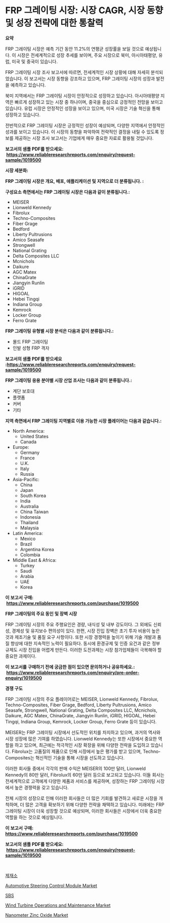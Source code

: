 <p><h1>FRP 그레이팅 시장: 시장 CAGR, 시장 동향 및 성장 전략에 대한 통찰력</h1></p><p><strong>요약</strong></p>
<p><p>FRP 그레이팅 시장은 예측 기간 동안 11.2%의 연평균 성장률을 보일 것으로 예상됩니다. 이 시장은 전세계적으로 성장 추세를 보이며, 주요 시장으로 북미, 아시아태평양, 유럽, 미국 및 중국이 있습니다.</p><p>FRP 그레이팅 시장 조사 보고서에 따르면, 전세계적인 시장 상황에 대해 자세히 분석되었습니다. 이 보고서는 시장 동향을 강조하고 있으며, FRP 그레이팅 시장의 성장과 발전을 예측하고 있습니다.</p><p>북미 지역에서는 FRP 그레이팅 시장이 안정적으로 성장하고 있습니다. 아시아태평양 지역은 빠르게 성장하고 있는 시장 중 하나이며, 중국을 중심으로 긍정적인 전망을 보이고 있습니다. 유럽 시장은 안정적인 성장을 보이고 있으며, 미국 시장은 기술 혁신을 통해 성장하고 있습니다.</p><p>전반적으로 FRP 그레이팅 시장은 긍정적인 성장이 예상되며, 다양한 지역에서 안정적인 성과를 보이고 있습니다. 이 시장의 동향을 파악하여 전략적인 결정을 내릴 수 있도록 정보를 제공하는 시장 조사 보고서는 기업에게 매우 중요한 자료로 활용될 것입니다.</p></p>
<p><strong>보고서의 샘플 PDF를 받으세요: &nbsp;<a href="https://www.reliableresearchreports.com/enquiry/request-sample/1019500">https://www.reliableresearchreports.com/enquiry/request-sample/1019500</a></strong></p>
<p><strong>시장 세분화:</strong></p>
<p><strong> FRP 그레이팅 시장은 개요, 배포, 애플리케이션 및 지역으로 더 분류됩니다. :</strong></p>
<p><strong>구성요소 측면에서는 FRP 그레이팅 시장은 다음과 같이 분류됩니다.:</strong></p>
<p><ul><li>MEISER</li><li>Lionweld Kennedy</li><li>Fibrolux</li><li>Techno-Composites</li><li>Fiber Grage</li><li>Bedford</li><li>Liberty Pultrusions</li><li>Amico Seasafe</li><li>Strongwell</li><li>National Grating</li><li>Delta Composites LLC</li><li>Mcnichols</li><li>Daikure</li><li>AGC Matex</li><li>ChinaGrate</li><li>Jiangyin Runlin</li><li>iGRID</li><li>HIGOAL</li><li>Hebei Tingqi</li><li>Indiana Group</li><li>Kemrock</li><li>Locker Group</li><li>Ferro Grate</li></ul></p>
<p><strong> FRP 그레이팅 유형별 시장 분석은 다음과 같이 분류됩니다.:</strong></p>
<p><ul><li>몰드 FRP 그레이팅</li><li>인발 성형 FRP 격자</li></ul></p>
<p><strong>보고서의 샘플 PDF를 받으세요 :<a href="https://www.reliableresearchreports.com/enquiry/request-sample/1019500">https://www.reliableresearchreports.com/enquiry/request-sample/1019500</a></strong></p>
<p><strong> FRP 그레이팅 응용 분야별 시장 산업 조사는 다음과 같이 분류됩니다.:</strong></p>
<p><ul><li>계단 보호대</li><li>플랫폼</li><li>커버</li><li>기타</li></ul></p>
<p><strong>지역 측면에서 FRP 그레이팅 지역별로 이용 가능한 시장 플레이어는 다음과 같습니다.:</strong></p>
<p><ul>
    <li>
        North America:
        <ul>
            <li>United States</li>
            <li>Canada</li>
        </ul>
    </li>
    <li>
        Europe:
        <ul>
            <li>Germany</li>
            <li>France</li>
            <li>U.K.</li>
            <li>Italy</li>
            <li>Russia</li>
        </ul>
    </li>
    <li>
        Asia-Pacific:
        <ul>
            <li>China</li>
            <li>Japan</li>
            <li>South Korea</li>
            <li>India</li>
            <li>Australia</li>
            <li>China Taiwan</li>
            <li>Indonesia</li>
            <li>Thailand</li>
            <li>Malaysia</li>
        </ul>
    </li>
    <li>
        Latin America:
        <ul>
            <li>Mexico</li>
            <li>Brazil</li>
            <li>Argentina Korea</li>
            <li>Colombia</li>
        </ul>
    </li>
    <li>
        Middle East & Africa:
        <ul>
            <li>Turkey</li>
            <li>Saudi</li>
            <li>Arabia</li>
            <li>UAE</li>
            <li>Korea</li>
        </ul>
    </li>
    </ul></p>
<p><strong>이 보고서 구매: &nbsp;<a href="https://www.reliableresearchreports.com/purchase/1019500">https://www.reliableresearchreports.com/purchase/1019500</a></strong></p>
<p><strong>FRP 그레이팅의 주요 동인 및 장벽 시장</strong></p>
<p><p>FRP 그레이팅 시장의 주요 주행요인은 경량, 내식성 및 내부 강도이다. 그 외에도 신뢰성, 경제성 및 유지보수 편의성이 있다. 한편, 시장 진입 장벽은 초기 투자 비용이 높은 것과 제조기술 및 품질 요구 사항이다. 또한 시장 경쟁력을 높이기 위해 기술 개발과 품질 향상에 대한 지속적인 노력이 필요하다. 동시에 환경규제 및 인증 요건과 같은 정부 규제도 시장 진입을 어렵게 만든다. 이러한 도전과제는 시장 참가업체들이 극복해야 할 중요한 과제이다.</p></p>
<p><strong>이 보고서를 구매하기 전에 궁금한 점이 있으면 문의하거나 공유하세요.: &nbsp;<a href="https://www.reliableresearchreports.com/enquiry/pre-order-enquiry/1019500">https://www.reliableresearchreports.com/enquiry/pre-order-enquiry/1019500</a></strong></p>
<p><strong>경쟁 구도</strong></p>
<p><p>FRP 그레이팅 시장의 주요 플레이어로는 MEISER, Lionweld Kennedy, Fibrolux, Techno-Composites, Fiber Grage, Bedford, Liberty Pultrusions, Amico Seasafe, Strongwell, National Grating, Delta Composites LLC, Mcnichols, Daikure, AGC Matex, ChinaGrate, Jiangyin Runlin, iGRID, HIGOAL, Hebei Tingqi, Indiana Group, Kemrock, Locker Group, Ferro Grate 등이 있습니다.</p><p>MEISER는 FRP 그레이팅 시장에서 선도적인 위치를 차지하고 있으며, 과거의 역사와 시장 성장에 많은 기여를 하였습니다. Lionweld Kennedy는 또한 시장에서 중요한 역할을 하고 있으며, 최근에는 적극적인 시장 확장을 위해 다양한 전략을 도입하고 있습니다. Fibrolux는 고품질의 제품으로 인해 시장에서 높은 평가를 받고 있으며, Techno-Composites는 혁신적인 기술을 통해 시장을 선도하고 있습니다. </p><p>이러한 회사들 중에서 각각의 판매 수익은 MEISER의 100만 달러, Lionweld Kennedy의 80만 달러, Fibrolux의 60만 달러 등으로 보고되고 있습니다. 이들 회사는 전세계적으로 고객에게 다양한 제품과 서비스를 제공하며, 성장하는 FRP 그레이팅 시장에서 높은 경쟁력을 갖고 있습니다.</p><p>전체 시장의 성장으로 인해 이러한 회사들은 더 많은 기회를 발견하고 새로운 시장을 개척하며, 더 많은 고객을 확보하기 위해 다양한 전략을 채택하고 있습니다. 미래에는 FRP 그레이팅 시장이 더욱 성장할 것으로 예상되며, 이러한 회사들은 시장에서 더욱 중요한 역할을 하는 것으로 예상됩니다.</p></p>
<p><strong>이 보고서 구매: &nbsp; <a href="https://www.reliableresearchreports.com/purchase/1019500">https://www.reliableresearchreports.com/purchase/1019500</a></strong></p>
<p><strong>보고서의 샘플 PDF를 받으세요: &nbsp;<a href="https://www.reliableresearchreports.com/enquiry/request-sample/1019500">https://www.reliableresearchreports.com/enquiry/request-sample/1019500</a></strong><strong></strong></p>
<p>&nbsp;</p>
<p><p><a href="https://github.com/oajzkywllm460/Market-Research-Report-List-1/blob/main/4602208188796.md">제재소</a></p><p><a href="https://github.com/CliffMedina6/Market-Research-Report-List-3/blob/main/automotive-steering-control-module-market.md">Automotive Steering Control Module Market</a></p><p><a href="https://github.com/mreklxf44233/Market-Research-Report-List-1/blob/main/9373951188891.md">SBS</a></p><p><a href="https://view.publitas.com/reportprime-1/wind-turbine-operations-and-maintenance-market-research-report-forecasted-for-period-from-2024-2031-by-market-type-market-application-and-region/">Wind Turbine Operations and Maintenance Market</a></p><p><a href="https://issuu.com/reportprime-2/docs/nanometer-zinc-oxide-market-size-2030.pptx">Nanometer Zinc Oxide Market</a></p></p>